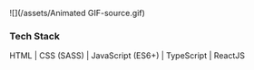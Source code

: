   ![](/assets/Animated GIF-source.gif)
  
  <h3>Tech Stack</h3>

 HTML | CSS (SASS) | JavaScript (ES6+) | TypeScript | ReactJS



